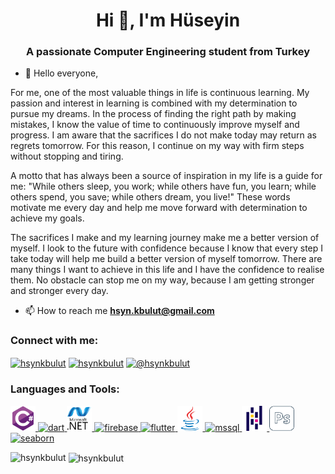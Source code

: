 <h1 align="center">Hi 👋, I'm Hüseyin</h1>
<h3 align="center">A passionate Computer Engineering student from Turkey</h3>

- 💬 Hello everyone,

For me, one of the most valuable things in life is continuous learning. My passion and interest in learning is combined with my determination to pursue my dreams. In the process of finding the right path by making mistakes, I know the value of time to continuously improve myself and progress. I am aware that the sacrifices I do not make today may return as regrets tomorrow. For this reason, I continue on my way with firm steps without stopping and tiring.

A motto that has always been a source of inspiration in my life is a guide for me: "While others sleep, you work; while others have fun, you learn; while others spend, you save; while others dream, you live!" These words motivate me every day and help me move forward with determination to achieve my goals.

The sacrifices I make and my learning journey make me a better version of myself. I look to the future with confidence because I know that every step I take today will help me build a better version of myself tomorrow. There are many things I want to achieve in this life and I have the confidence to realise them. No obstacle can stop me on my way, because I am getting stronger and stronger every day.

- 📫 How to reach me **hsyn.kbulut@gmail.com**

<h3 align="left">Connect with me:</h3>
<p align="left">
<a href="https://linkedin.com/in/hsynkbulut" target="blank"><img align="center" src="https://raw.githubusercontent.com/rahuldkjain/github-profile-readme-generator/master/src/images/icons/Social/linked-in-alt.svg" alt="hsynkbulut" height="30" width="40" /></a>
<a href="https://kaggle.com/hsynkbulut" target="blank"><img align="center" src="https://raw.githubusercontent.com/rahuldkjain/github-profile-readme-generator/master/src/images/icons/Social/kaggle.svg" alt="hsynkbulut" height="30" width="40" /></a>
<a href="https://medium.com/@hsynkbulut" target="blank"><img align="center" src="https://raw.githubusercontent.com/rahuldkjain/github-profile-readme-generator/master/src/images/icons/Social/medium.svg" alt="@hsynkbulut" height="30" width="40" /></a>
</p>

<h3 align="left">Languages and Tools:</h3>
<p align="left"> <a href="https://www.w3schools.com/cs/" target="_blank" rel="noreferrer"> <img src="https://raw.githubusercontent.com/devicons/devicon/master/icons/csharp/csharp-original.svg" alt="csharp" width="40" height="40"/> </a> <a href="https://dart.dev" target="_blank" rel="noreferrer"> <img src="https://www.vectorlogo.zone/logos/dartlang/dartlang-icon.svg" alt="dart" width="40" height="40"/> </a> <a href="https://dotnet.microsoft.com/" target="_blank" rel="noreferrer"> <img src="https://raw.githubusercontent.com/devicons/devicon/master/icons/dot-net/dot-net-original-wordmark.svg" alt="dotnet" width="40" height="40"/> </a> <a href="https://firebase.google.com/" target="_blank" rel="noreferrer"> <img src="https://www.vectorlogo.zone/logos/firebase/firebase-icon.svg" alt="firebase" width="40" height="40"/> </a> <a href="https://flutter.dev" target="_blank" rel="noreferrer"> <img src="https://www.vectorlogo.zone/logos/flutterio/flutterio-icon.svg" alt="flutter" width="40" height="40"/> </a> <a href="https://www.java.com" target="_blank" rel="noreferrer"> <img src="https://raw.githubusercontent.com/devicons/devicon/master/icons/java/java-original.svg" alt="java" width="40" height="40"/> </a> <a href="https://www.microsoft.com/en-us/sql-server" target="_blank" rel="noreferrer"> <img src="https://www.svgrepo.com/show/303229/microsoft-sql-server-logo.svg" alt="mssql" width="40" height="40"/> </a> <a href="https://pandas.pydata.org/" target="_blank" rel="noreferrer"> <img src="https://raw.githubusercontent.com/devicons/devicon/2ae2a900d2f041da66e950e4d48052658d850630/icons/pandas/pandas-original.svg" alt="pandas" width="40" height="40"/> </a> <a href="https://www.photoshop.com/en" target="_blank" rel="noreferrer"> <img src="https://raw.githubusercontent.com/devicons/devicon/master/icons/photoshop/photoshop-line.svg" alt="photoshop" width="40" height="40"/> </a> <a href="https://seaborn.pydata.org/" target="_blank" rel="noreferrer"> <img src="https://seaborn.pydata.org/_images/logo-mark-lightbg.svg" alt="seaborn" width="40" height="40"/> </a> </p>

<p><img align="left" src="https://github-readme-stats.vercel.app/api/top-langs?username=hsynkbulut&show_icons=true&locale=en&layout=compact" alt="hsynkbulut" /></p>

<p>&nbsp;<img align="center" src="https://github-readme-stats.vercel.app/api?username=hsynkbulut&show_icons=true&locale=en" alt="hsynkbulut" /></p>
